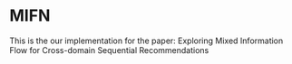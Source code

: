 # MIFN
This is the our implementation for the paper: Exploring Mixed Information Flow for Cross-domain Sequential Recommendations
